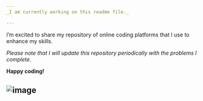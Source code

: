 ```yaml
---
_I am currently working on this readme file._

---
```

I’m excited to share my repository of online coding platforms that I use to enhance my skills. 

_Please note that I will update this repository periodically with the problems I complete._

**Happy coding!**

![image](https://github.com/user-attachments/assets/6ae0b543-f13f-4ffc-b349-c6de68214de6)
---
